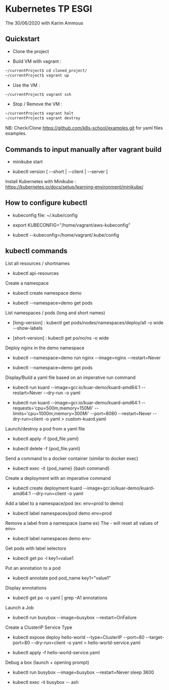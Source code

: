 # Kubernetes TP ESGI

The 30/06/2020 with Karim Ammous

## Quickstart

- Clone the project

- Build VM with vagrant :

```bash
~/currentProject$ cd cloned_project/
~/currentProject$ vagrant up
```

- Use the VM :

```bash
~/currentProject$ vagrant ssh
```

- Stop / Remove the VM :

```bash
~/currentProject$ vagrant halt
~/currentProject$ vagrant destroy
```

NB: Check/Clone <https://github.com/k8s-school/examples.git> for yaml files examples.

## Commands to input manually after vagrant build

- minikube start

- kubectl version [ --short | --client | --server ]

Install Kubernetes with Minikube :
<https://kubernetes.io/docs/setup/learning-environment/minikube/>

## How to configure kubectl

- kubeconfig file: ~/.kube/config

- export KUBECONFIG="/home/vagrant/aws-kubeconfig"

- kubectl --kubeconfig=/home/vagrant/.kube/config

## kubectl commands

List all resources / shortnames

- kubectl api-resources

Create a namespace

- kubectl create namespace demo

- kubectl --namespace=demo get pods

List namespaces / pods (long and short names)

- [long-version] : kubectl get pods/nodes/namespaces/deploy/all -o wide --show-labels

- [short-version] : kubectl get po/no/ns -o wide

Deploy nginx in the demo namespace

- kubectl --namespace=demo run nginx --image=nginx --restart=Never

- kubectl --namespace=demo get pods

Display/Build a yaml file based on an imperative run command

- kubectl run kuard --image=gcr.io/kuar-demo/kuard-amd64:1 --restart=Never --dry-run -o yaml

- kubectl run kuard --image=gcr.io/kuar-demo/kuard-amd64:1 --requests='cpu=500m,memory=150Mi' --limits='cpu=1000m,memory=300Mi' --port=8080 --restart=Never --dry-run=client -o yaml > custom-kuard.yaml

Launch/destroy a pod from a yaml file

- kubectl apply -f {pod_file.yaml}

- kubectl delete -f {pod_file.yaml}

Send a command to a docker container (similar to docker exec)

- kubectl exec -it {pod_name} {bash command}

Create a deployment with an imperative command

- kubectl create deployment kuard --image=gcr.io/kuar-demo/kuard-amd64:1 --dry-run=client -o yaml

Add a label to a namespace/pod (ex: env=prod to demo)

- kubectl label namespaces/pod demo env=prod

Remove a label from a namespace (same ex)
The - will reset all values of env=

- kubectl label namespaces demo env-

Get pods with label selectors

- kubectl get po -l key1=value1

Put an annotation to a pod

- kubectl annotate pod pod_name key1="value1"

Display annotations

- kubectl get po -o yaml | grep -A1 annotations

Launch a Job

- kubectl run busybox --image=busybox --restart=OnFailure

Create a ClusterIP Service Type

- kubectl expose deploy hello-world --type=ClusterIP --port=80 --target-port=80 --dry-run=client -o yaml  > hello-world-service.yaml

- kubectl apply -f hello-world-service.yaml

Debug a box (launch + opening prompt)

- kubectl run busybox --image=busybox --restart=Never sleep 3600

- kubectl exec -it busybox -- ash
